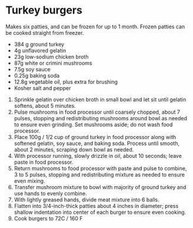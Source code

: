 Turkey burgers
==============

Makes six patties, and can be frozen for up to 1 month. Frozen patties can be cooked straight from freezer.

* 384 g ground turkey 
* 4g unflavored gelatin
* 23g low-sodium chicken broth
* 87g white or crimini mushrooms
* 7.5g soy sauce
* 0.25g baking soda
* 12.8g vegetable oil, plus extra for brushing
* Kosher salt and pepper

1. Sprinkle gelatin over chicken broth in small bowl and let sit until gelatin softens, about 5 minutes. 
2. Pulse mushrooms in food processor until coarsely chopped, about 7 pulses, stopping and redistributing mushrooms around bowl as needed to ensure even grinding. Set mushrooms aside; do not wash food processor.
3. Place 100g / 1/2 cup of ground turkey in food processor along with softened gelatin, soy sauce, and baking soda. Process until smooth, about 2 minutes, scraping down bowl as needed. 
4. With processor running, slowly drizzle in oil, about 10 seconds; leave paste in food processor. 
5. Return mushrooms to food processor with paste and pulse to combine, 3 to 5 pulses, stopping and redistributing mixture as needed to ensure even mixing. 
6. Transfer mushroom mixture to bowl with majority of ground turkey and use hands to evenly combine.
7. With lightly greased hands, divide meat mixture into 6 balls. 
8. Flatten into 3/4-inch-thick patties about 4 inches in diameter; press shallow indentation into center of each burger to ensure even cooking. 
9. Cook burgers to 72C / 160 F
